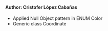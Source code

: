 #### Author: Cristofer López Cabañas

* Applied Null Object pattern in ENUM Color
* Generic class Coordinate